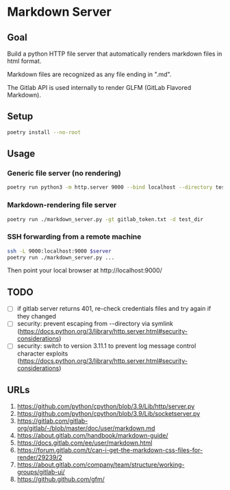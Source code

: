 # Markdown Server

## Goal
Build a python HTTP file server that automatically renders markdown files in
html format.

Markdown files are recognized as any file ending in ".md".

The Gitlab API is used internally to render GLFM (GitLab Flavored Markdown).

## Setup
```bash
poetry install --no-root
```

## Usage
### Generic file server (no rendering)
```bash
poetry run python3 -m http.server 9000 --bind localhost --directory test_dir
```

### Markdown-rendering file server
```bash
poetry run ./markdown_server.py -gt gitlab_token.txt -d test_dir
```

### SSH forwarding from a remote machine
```bash
ssh -L 9000:localhost:9000 $server
poetry run ./markdown_server.py ...
```
Then point your local browser at http://localhost:9000/

## TODO
- [ ] if gitlab server returns 401, re-check credentials files and try again if they changed
- [ ] security: prevent escaping from --directory via symlink (https://docs.python.org/3/library/http.server.html#security-considerations)
- [ ] security: switch to version 3.11.1 to prevent log message control character exploits (https://docs.python.org/3/library/http.server.html#security-considerations)

## URLs
1. https://github.com/python/cpython/blob/3.9/Lib/http/server.py
1. https://github.com/python/cpython/blob/3.9/Lib/socketserver.py
1. https://gitlab.com/gitlab-org/gitlab/-/blob/master/doc/user/markdown.md
1. https://about.gitlab.com/handbook/markdown-guide/
1. https://docs.gitlab.com/ee/user/markdown.html
1. https://forum.gitlab.com/t/can-i-get-the-markdown-css-files-for-render/29239/2
1. https://about.gitlab.com/company/team/structure/working-groups/gitlab-ui/
1. https://github.github.com/gfm/

